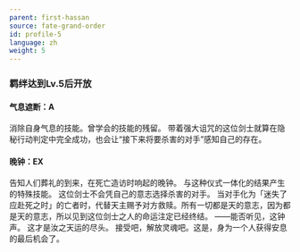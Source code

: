 ```yaml
---
parent: first-hassan
source: fate-grand-order
id: profile-5
language: zh
weight: 5
---
```


### 羁绊达到Lv.5后开放

#### 气息遮断：A

消除自身气息的技能。曾学会的技能的残留。
带着强大诅咒的这位剑士就算在隐秘行动判定中完全成功，也会让“接下来将要杀害的对手”感知自己的存在。

#### 晚钟：EX

告知人们葬礼的到来，在死亡造访时响起的晚钟。
与这种仪式一体化的结果产生的特殊技能。
这位剑士不会凭自己的意志选择杀害的对手。
当对手化为「迷失了应赴死之时」的亡者时，代替天主赐予对方救赎。所有一切都是天的意志，因为都是天的意志，所以见到这位剑士之人的命运注定已经终结。
——能否听见，这钟声。
这才是汝之天运的尽头。
接受吧，解放灵魂吧。这是，身为一个人获得安息的最后机会了。
